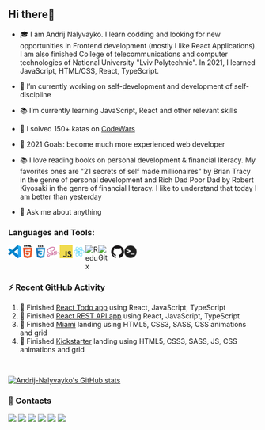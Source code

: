 ## Hi there👋

- 🎓 I am Andrij Nalyvayko. I learn codding and looking for new opportunities in Frontend development (mostly I like React Applications). I am also finished College of telecommunications and computer technologies of National University "Lviv Polytechnic". In 2021, I learned JavaScript, HTML/CSS, React, TypeScript.  

- 🔭 I’m currently working on self-development and development of self-discipline 

- 📚 I’m currently learning JavaScript, React and other relevant skills

- 💪 I solved 150+ katas on [CodeWars](https://www.codewars.com/users/Andrij%20Nalyvajko)

- 🚩 2021 Goals: become much more experienced web developer

- 📚 I love reading books on personal development & financial literacy. My favorites ones are "21 secrets of self made millionaires" by Brian Tracy in the genre of personal development and Rich Dad Poor Dad by Robert Kiyosaki in the genre of financial literacy. I like to understand that today I am better than yesterday

- 💬 Ask me about anything

### Languages and Tools:

<img align="left" alt="Visual Studio Code" width="26px" src="https://raw.githubusercontent.com/github/explore/80688e429a7d4ef2fca1e82350fe8e3517d3494d/topics/visual-studio-code/visual-studio-code.png" />
<img align="left" alt="HTML5" width="26px" src="https://raw.githubusercontent.com/github/explore/80688e429a7d4ef2fca1e82350fe8e3517d3494d/topics/html/html.png" />
<img align="left" alt="CSS3" width="26px" src="https://raw.githubusercontent.com/github/explore/80688e429a7d4ef2fca1e82350fe8e3517d3494d/topics/css/css.png" />
<img align="left" alt="Sass" width="26px" src="https://raw.githubusercontent.com/github/explore/80688e429a7d4ef2fca1e82350fe8e3517d3494d/topics/sass/sass.png" />
<img align="left" alt="JavaScript" width="26px" src="https://raw.githubusercontent.com/github/explore/80688e429a7d4ef2fca1e82350fe8e3517d3494d/topics/javascript/javascript.png" />
<img align="left" alt="React" width="26px" src="https://raw.githubusercontent.com/github/explore/80688e429a7d4ef2fca1e82350fe8e3517d3494d/topics/react/react.png" />
<img align="left" alt="Redux" width="26px" src="https://img.icons8.com/color/48/000000/redux.png"/>
<img align="left" alt="Git" width="26px" src="https://img.icons8.com/color/48/000000/git.png"/>
<img align="left" alt="GitHub" width="26px" src="https://raw.githubusercontent.com/github/explore/78df643247d429f6cc873026c0622819ad797942/topics/github/github.png" />
<img align="left" alt="Terminal" width="26px" src="https://raw.githubusercontent.com/github/explore/80688e429a7d4ef2fca1e82350fe8e3517d3494d/topics/terminal/terminal.png" />

<br>
<br>
<br>

### ⚡ Recent GitHub Activity

1. 🚩 Finished [React Todo app][todo-app] using React, JavaScript, TypeScript
2. 🚩 Finished [React REST API app][api-app] using React, JavaScript, TypeScript
3. 🚩 Finished [Miami][miami] landing using HTML5, CSS3, SASS, CSS animations and grid
4. 🚩 Finished [Kickstarter][kickstarter] landing using HTML5, CSS3, SASS, JS, CSS animations and grid
<!-- 3. ⚙️ Started Dynamic background generator project, link [here...][dbg] -->

<br />

[![Andrij-Nalyvayko's GitHub stats](https://github-readme-stats.vercel.app/api?username=Andrij-Nalyvayko)](https://github.com/Andrij-Nalyvayko/github-readme-stats)


### 🚀 Contacts
[<img src="https://img.icons8.com/color/48/000000/telegram-app--v1.png"/>][telegram]
[<img src="https://img.icons8.com/color/48/000000/facebook-new.png"/>][facebook]
[<img src="https://img.icons8.com/color/48/000000/linkedin-circled--v1.png"/>][linkedin]
[<img src="https://img.icons8.com/color/48/000000/skype--v1.png"/>][skype]
[<img style="width: 45px;" src ="https://cdn.iconscout.com/icon/free/png-256/resume-1956282-1650445.png"/>][resume]
[<img style="width: 45px;" src ="https://nicolasersalefilms.files.wordpress.com/2015/08/gmail-icon.png"/>][gmail]

[telegram]: https://t.me/andrij_n
[facebook]: https://www.facebook.com/profile.php?id=100000449592527
[skype]: https://join.skype.com/invite/andynal1996
[linkedin]: https://www.linkedin.com/in/andrij-nalyvayko-749076222
[codewars]: https://www.codewars.com/users/Andrij%20Nalyvajko
[resume]: https://docs.google.com/document/d/e/2PACX-1vSesk53jOLFMrvD4IbPLP_MvBaGMplc_-jutM5sC67Wz7-BkL107XGE50ECjeHlYKZV361XUe-1JI-H/pub
[gmail]: mailto:andrij.nalyvayko@gmail.com
[miami]: https://andrij-nalyvayko.github.io/layout_miami/#
[todo-app]: https://andrij-nalyvayko.github.io/Todo-React-App/#/
[kickstarter]: https://andrij-nalyvayko.github.io/Kickstarter/
[api-app]: https://andrij-nalyvayko.github.io/react_dynamic-list-of-posts/

